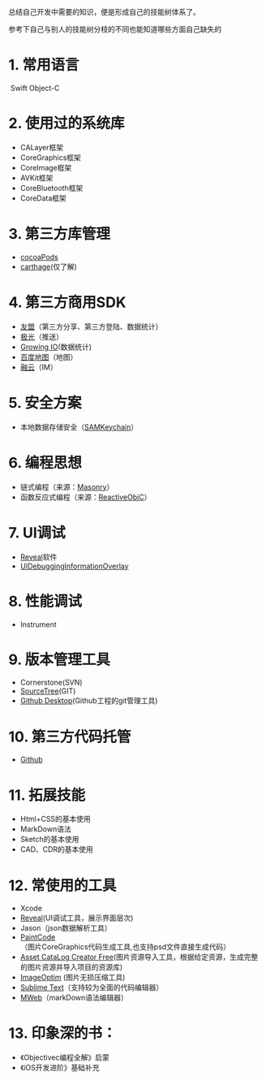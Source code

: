 总结自己开发中需要的知识，便是形成自己的技能树体系了。

参考下自己与别人的技能树分枝的不同也能知道哪些方面自己缺失的

# 1. 常用语言
  Swift
  Object-C

# 2. 使用过的系统库
- CALayer框架
- CoreGraphics框架
- CoreImage框架
- AVKit框架
- CoreBluetooth框架
- CoreData框架
  
# 3. 第三方库管理
- [cocoaPods](https://github.com/CocoaPods/CocoaPods)
- [carthage](https://brew.sh/index_zh-cn.html)(仅了解)
 
# 4. 第三方商用SDK
- [友盟](https://www.umeng.com)（第三方分享、第三方登陆、数据统计）
- [极光](https://www.jiguang.cn)（推送）
- [Growing IO](https://www.growingio.com)(数据统计)
- [百度地图](http://lbsyun.baidu.com)（地图）
- [融云](http://netease.im/vod?from=bdjjspy_52964)（IM）

# 5. 安全方案
- 本地数据存储安全（[SAMKeychain](https://github.com/soffes/SAMKeychain)）

# 6. 编程思想
- 链式编程（来源：[Masonry](https://github.com/SnapKit/Masonry)）
- 函数反应式编程（来源：[ReactiveObjC](https://github.com/ReactiveCocoa/ReactiveObjC)）

# 7. UI调试
- [Reveal](https://revealapp.com)软件
- [UIDebuggingInformationOverlay](http://ryanipete.com/blog/ios/swift/objective-c/uidebugginginformationoverlay/)

# 8. 性能调试
- Instrument

# 9. 版本管理工具
- Cornerstone(SVN)
- [SourceTree](https://www.sourcetreeapp.com)(GIT)
- [Github Desktop](https://desktop.github.com)(Github工程的git管理工具)

# 10. 第三方代码托管
- [Github](https://github.com)

# 11. 拓展技能
- Html+CSS的基本使用
- MarkDown语法
- Sketch的基本使用
- CAD、CDR的基本使用

# 12. 常使用的工具
- Xcode
- [Reveal](https://revealapp.com)(UI调试工具，展示界面层次)
- Jason（json数据解析工具）
- [PaintCode](https://www.paintcodeapp.com)（图片CoreGraphics代码生成工具,也支持psd文件直接生成代码）
- [Asset CataLog Creator Free](https://itunes.apple.com/us/app/asset-catalog-creator-app/id809625456?mt=12)(图片资源导入工具，根据给定资源，生成完整的图片资源并导入项目的资源库)
- [ImageOptim](https://imageoptim.com/mac) (图片无损压缩工具)
- [Sublime Text](http://www.sublimetext.com)（支持较为全面的代码编辑器）
- [MWeb](http://zh.mweb.im)（markDown语法编辑器）

# 13. 印象深的书：
- 《Objectivec编程全解》启蒙
- 《iOS开发进阶》基础补充
